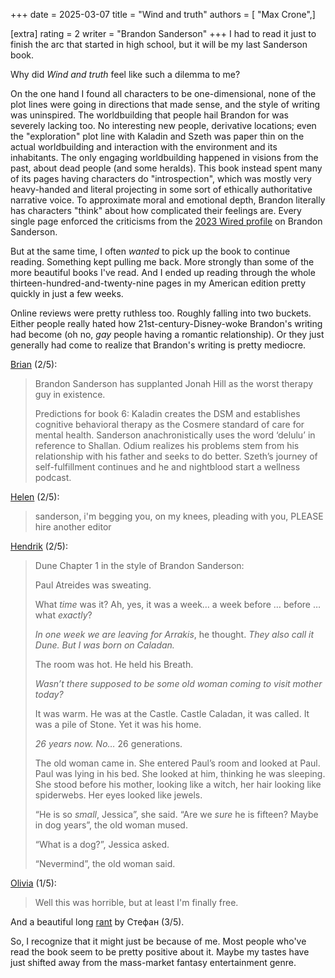 +++
date = 2025-03-07
title = "Wind and truth"
authors = [ "Max Crone",]

[extra]
rating = 2
writer = "Brandon Sanderson"
+++
I had to read it just to finish the arc that started in high school, but it will be my last Sanderson book.
<!-- more -->
Why did *Wind and truth* feel like such a dilemma to me?

On the one hand I found all characters to be one-dimensional, none of the plot lines were going in directions that made sense, and the style of writing was uninspired.
The worldbuilding that people hail Brandon for was severely lacking too.
No interesting new people, derivative locations; even the "exploration" plot line with Kaladin and Szeth was paper thin on the actual worldbuilding and interaction with the environment and its inhabitants.
The only engaging worldbuilding happened in visions from the past, about dead people (and some heralds).
This book instead spent many of its pages having characters do "introspection", which was mostly very heavy-handed and literal projecting in some sort of ethically authoritative narrative voice.
To approximate moral and emotional depth, Brandon literally has characters "think" about how complicated their feelings are.
Every single page enforced the criticisms from the [2023 Wired profile](https://web.archive.org/web/20230723125646/https://www.wired.com/story/brandon-sanderson-is-your-god/) on Brandon Sanderson.

But at the same time, I often *wanted* to pick up the book to continue reading.
Something kept pulling me back.
More strongly than some of the more beautiful books I've read.
And I ended up reading through the whole thirteen-hundred-and-twenty-nine pages in my American edition pretty quickly in just a few weeks.

Online reviews were pretty ruthless too.
Roughly falling into two buckets.
Either people really hated how 21st-century-Disney-woke Brandon's writing had become (oh no, *gay* people having a romantic relationship).
Or they just generally had come to realize that Brandon's writing is pretty mediocre.

[Brian](https://www.goodreads.com/review/show/7089646189) (2/5):
> Brandon Sanderson has supplanted Jonah Hill as the worst therapy guy in existence.
>
> Predictions for book 6: Kaladin creates the DSM and establishes cognitive behavioral therapy as the Cosmere standard of care for mental health. Sanderson anachronistically uses the word ‘delulu’ in reference to Shallan. Odium realizes his problems stem from his relationship with his father and seeks to do better. Szeth’s journey of self-fulfillment continues and he and nightblood start a wellness podcast.

[Helen](https://www.goodreads.com/review/show/7057716520) (2/5):
> sanderson, i'm begging you, on my knees, pleading with you, PLEASE hire another editor

[Hendrik](https://www.goodreads.com/review/show/5107421418) (2/5):
> Dune Chapter 1 in the style of Brandon Sanderson:
>
> Paul Atreides was sweating.
>
> What *time* was it? Ah, yes, it was a week… a week before … before … what *exactly*?
>
> *In one week we are leaving for Arrakis*, he thought. *They also call it Dune. But I was born on Caladan.*
>
> The room was hot. He held his Breath.
>
> *Wasn’t there supposed to be some old woman coming to visit mother today?*
>
> It was warm. He was at the Castle. Castle Caladan, it was called. It was a pile of Stone. Yet it was his home.
>
> *26 years now. No…* 26 generations.
>
> The old woman came in. She entered Paul’s room and looked at Paul. Paul was lying in his bed. She looked at him, thinking he was sleeping. She stood before his mother, looking like a witch, her hair looking like spiderwebs. Her eyes looked like jewels.
>
> “He is so *small*, Jessica”, she said. “Are we *sure* he is fifteen? Maybe in dog years”, the old woman mused.
>
> “What is a dog?”, Jessica asked.
>
> “Nevermind”, the old woman said.

[Olivia](https://www.goodreads.com/review/show/7063033124) (1/5):
> Well this was horrible, but at least I'm finally free.

And a beautiful long [rant](https://www.goodreads.com/review/show/7075198574) by Стефан (3/5).

So, I recognize that it might just be because of me.
Most people who've read the book seem to be pretty positive about it.
Maybe my tastes have just shifted away from the mass-market fantasy entertainment genre.
